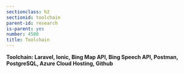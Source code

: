 ```yaml
---
sectionclass: h2
sectionid: toolchain
parent-id: research
is-parent: yes
number: 4500
title: Toolchain
---
```

<b>Toolchain: Laravel, Ionic, Bing Map API, Bing Speech API, Postman, PostgreSQL, Azure Cloud Hosting, Github</b>